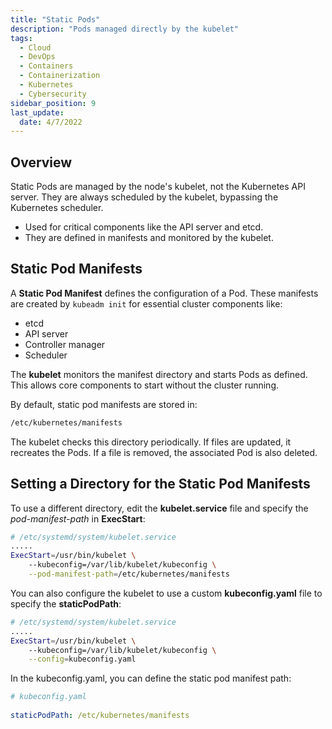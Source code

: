 ```yaml
---
title: "Static Pods"
description: "Pods managed directly by the kubelet"
tags:
  - Cloud
  - DevOps
  - Containers
  - Containerization
  - Kubernetes
  - Cybersecurity
sidebar_position: 9
last_update:
  date: 4/7/2022
---
```



## Overview 

Static Pods are managed by the node's kubelet, not the Kubernetes API server. They are always scheduled by the kubelet, bypassing the Kubernetes scheduler.

- Used for critical components like the API server and etcd.
- They are defined in manifests and monitored by the kubelet.

## Static Pod Manifests

A **Static Pod Manifest** defines the configuration of a Pod. These manifests are created by `kubeadm init` for essential cluster components like:

- etcd
- API server
- Controller manager
- Scheduler

The **kubelet** monitors the manifest directory and starts Pods as defined. This allows core components to start without the cluster running.

By default, static pod manifests are stored in:

```bash
/etc/kubernetes/manifests
```

The kubelet checks this directory periodically. If files are updated, it recreates the Pods. If a file is removed, the associated Pod is also deleted.


## Setting a Directory for the Static Pod Manifests

To use a different directory, edit the **kubelet.service** file and specify the *pod-manifest-path* in **ExecStart**:

```bash
# /etc/systemd/system/kubelet.service
.....
ExecStart=/usr/bin/kubelet \
    --kubeconfig=/var/lib/kubelet/kubeconfig \
    --pod-manifest-path=/etc/kubernetes/manifests
```

You can also configure the kubelet to use a custom **kubeconfig.yaml** file to specify the **staticPodPath**:

```bash
# /etc/systemd/system/kubelet.service
.....
ExecStart=/usr/bin/kubelet \
    --kubeconfig=/var/lib/kubelet/kubeconfig \
    --config=kubeconfig.yaml
```

In the kubeconfig.yaml, you can define the static pod manifest path: 

```yaml
# kubeconfig.yaml
    
staticPodPath: /etc/kubernetes/manifests
```



 

 
